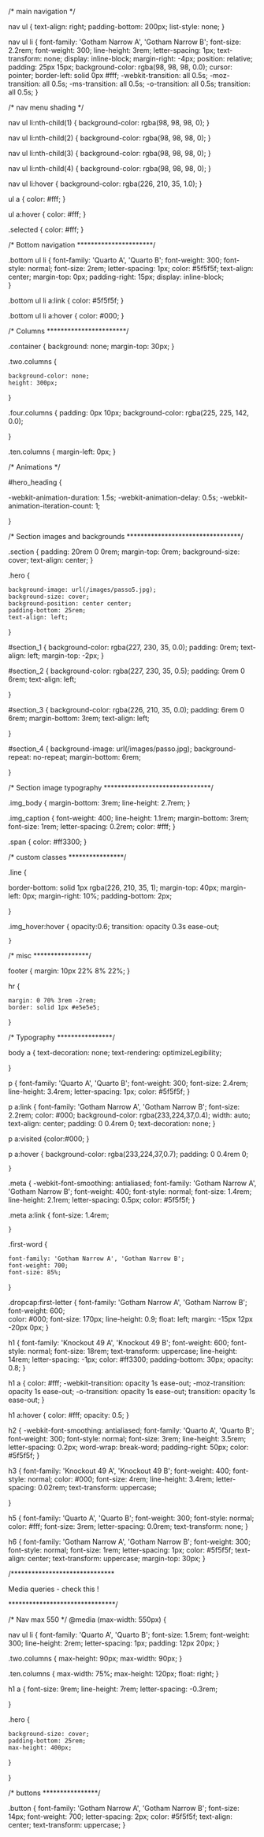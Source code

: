 
/* main navigation */

nav ul {
  text-align: right;
  padding-bottom: 200px;
  list-style: none;
}

nav ul li {
	font-family: 'Gotham Narrow A', 'Gotham Narrow B'; 
	font-size: 2.2rem;
	font-weight: 300;
	line-height: 3rem;
	letter-spacing: 1px;
	text-transform: none;
	display: inline-block;
	margin-right: -4px;
	position: relative;
	padding: 25px 15px;
	background-color: rgba(98, 98, 98, 0.0);
	cursor: pointer;
	border-left: solid 0px #fff;
	-webkit-transition: all 0.5s;
	-moz-transition: all 0.5s;
	-ms-transition: all 0.5s;
	-o-transition: all 0.5s;
	transition: all 0.5s;
}

/* nav menu shading */

nav ul li:nth-child(1) {
	background-color: rgba(98, 98, 98, 0);
}

nav ul li:nth-child(2) {
	background-color: rgba(98, 98, 98, 0);
}

nav ul li:nth-child(3) {
	background-color: rgba(98, 98, 98, 0);
}

nav ul li:nth-child(4) {
	background-color: rgba(98, 98, 98, 0);
}

nav ul li:hover {
	background-color: rgba(226, 210, 35, 1.0);
}

ul a {
	color: #fff;
}

ul a:hover {
	color: #fff;
}

.selected {
	color: #fff;
}

/* Bottom navigation 
**********************/

.bottom ul li {
	font-family: 'Quarto A', 'Quarto B'; 
	font-weight: 300; 
	font-style: normal;
	font-size: 2rem;
	letter-spacing: 1px;
	color: #5f5f5f;
	text-align: center;
	margin-top: 0px;
	padding-right: 15px;
	display: inline-block;	
}

.bottom ul li a:link {
	color: #5f5f5f;
}

.bottom ul li a:hover {
	color: #000;
}


/* Columns
***********************/

.container {
	background: none;
	margin-top: 30px;
}

.two.columns {

    background-color: none;
    height: 300px;
}

.four.columns {
	padding: 0px 10px;
 	background-color: rgba(225, 225, 142, 0.0);

}


.ten.columns {
	margin-left: 0px;
}


/* Animations */

#hero_heading {
	
 -webkit-animation-duration: 1.5s;
 -webkit-animation-delay: 0.5s;
 -webkit-animation-iteration-count: 1;
  
 }
 


/* Section images and backgrounds 
*********************************/

.section {
  padding: 20rem 0 0rem;
  margin-top: 0rem;
  background-size: cover;
  text-align: center;
}

.hero {
	
    background-image: url(/images/passo5.jpg);
    background-size: cover;
    background-position: center center;
    padding-bottom: 25rem;
    text-align: left;
}

#section_1 {
    background-color: rgba(227, 230, 35, 0.0);
    padding: 0rem;
    text-align: left;
    margin-top: -2px;
}

#section_2 {
    background-color: rgba(227, 230, 35, 0.5);
    padding: 0rem 0 6rem;
    text-align: left;
    
}

#section_3 {
    background-color: rgba(226, 210, 35, 0.0);
    padding: 6rem 0 6rem;
    margin-bottom: 3rem;
    text-align: left;
   
}

#section_4 {
    background-image: url(/images/passo.jpg);
    background-repeat: no-repeat;
    margin-bottom: 6rem;
    
}



/* Section image typography
*******************************/
  

.img_body {
    margin-bottom: 3rem;
    line-height: 2.7rem;
}

.img_caption {
    font-weight: 400;
    line-height: 1.1rem;
    margin-bottom: 3rem;
    font-size: 1rem;
    letter-spacing: 0.2rem;
    color: #fff;
}

.span {
    color: #ff3300;
}


/* custom classes 
****************/


.line {

border-bottom: solid 1px rgba(226, 210, 35, 1);
margin-top: 40px;
margin-left: 0px;
margin-right: 10%;
padding-bottom: 2px;

}


.img_hover:hover {
	opacity:0.6; 
	transition: opacity 0.3s ease-out;
	
	
	}
	
/* misc 
****************/

footer {
	margin: 10px 22% 8% 22%;
}

hr {
	
	margin: 0 70% 3rem -2rem;
	border: solid 1px #e5e5e5;
}



/* Typography 
****************/

body a {
	text-decoration: none;
	text-rendering: optimizeLegibility;

}


p {
	font-family: 'Quarto A', 'Quarto B'; 
	font-weight: 300; 
	font-size: 2.4rem;
	line-height: 3.4rem;
	letter-spacing: 1px;
	color: #5f5f5f;
}


p a:link {
	font-family: 'Gotham Narrow A', 'Gotham Narrow B'; 
   	font-size: 2.2rem;
   	color: #000;
	background-color: rgba(233,224,37,0.4);
  	width: auto;
  	text-align: center;
  	padding: 0 0.4rem 0;
	text-decoration: none;
	}

p a:visited {color:#000; }

p a:hover {
	background-color: rgba(233,224,37,0.7);
	padding: 0 0.4rem 0;

  	}	


.meta {
    -webkit-font-smoothing: antialiased;
	font-family: 'Gotham Narrow A', 'Gotham Narrow B';
	font-weight: 400; 
	font-style: normal;
	font-size: 1.4rem;
	line-height: 2.1rem;
	letter-spacing: 0.5px;
	color: #5f5f5f;
}

.meta a:link {
   	font-size: 1.4rem;
   	
	}

.first-word {
	
	font-family: 'Gotham Narrow A', 'Gotham Narrow B';
	font-weight: 700;
	font-size: 85%;
}



.dropcap:first-letter {
	font-family: 'Gotham Narrow A', 'Gotham Narrow B'; 
	font-weight: 600;     
    color: #000;
	font-size: 170px;
    line-height: 0.9;
    float: left;
    margin: -15px 12px -20px 0px;
}

h1 {
	font-family: 'Knockout 49 A', 'Knockout 49 B'; 
	font-weight: 600; 
	font-style: normal;
	font-size: 18rem;
	text-transform: uppercase;
	line-height: 14rem;
	letter-spacing: -1px;
	color: #ff3300;
	padding-bottom: 30px;
	opacity: 0.8;
}

h1 a {
    color: #fff;
	-webkit-transition: opacity 1s ease-out;
	-moz-transition: opacity 1s ease-out;
	-o-transition: opacity 1s ease-out;
	transition: opacity 1s ease-out;
}

h1 a:hover {
    color: #fff;
    opacity: 0.5;
}



h2 {
	-webkit-font-smoothing: antialiased;
	font-family: 'Quarto A', 'Quarto B'; 
	font-weight: 300; 
	font-style: normal;
	font-size: 3rem;
	line-height: 3.5rem;
    letter-spacing: 0.2px;
	word-wrap: break-word;
	padding-right: 50px;
	color: #5f5f5f;
}

h3 {
	font-family: 'Knockout 49 A', 'Knockout 49 B'; 
	font-weight: 400; 
    font-style: normal;
    color: #000;
    font-size: 4rem;
    line-height: 3.4rem;
    letter-spacing: 0.02rem;
    text-transform: uppercase;
    
}

h5 {
	font-family: 'Quarto A', 'Quarto B'; 
    font-weight: 300; 
    font-style: normal;
    color: #fff;
    font-size: 3rem;
    letter-spacing: 0.0rem;
    text-transform: none;
}

h6 {
	font-family: 'Gotham Narrow A', 'Gotham Narrow B'; 
	font-weight: 300; 
	font-style: normal;
	font-size: 1rem;
	letter-spacing: 1px;
	color: #5f5f5f;
	text-align: center;
	text-transform: uppercase;
	margin-top: 30px;
}





/******************************
	
Media queries - check this !

*******************************/



/* Nav max 550 */
@media (max-width: 550px)  {
    
nav ul li {
	font-family: 'Quarto A', 'Quarto B'; 
	font-size: 1.5rem;
	font-weight: 300;
	line-height: 2rem;
	letter-spacing: 1px;
	padding: 12px 20px;
}

.two.columns {
    max-height: 90px;
    max-width: 90px;
}

.ten.columns {
 	max-width: 75%;
 	max-height: 120px;
 	float: right;
}

h1 a {
    font-size: 9rem;
    line-height: 7rem;
    letter-spacing: -0.3rem;

}

.hero {
	
    background-size: cover;
    padding-bottom: 25rem;
    max-height: 400px;
}

}

/* buttons 
****************/
	
.button {
	font-family: 'Gotham Narrow A', 'Gotham Narrow B';
	font-size: 14px;
	font-weight: 700;
	letter-spacing: 2px;
	color: #5f5f5f;
	text-align: center;
	text-transform: uppercase;
}	
	
